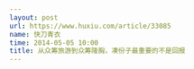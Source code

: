 ```yaml
---
layout: post
url: https://www.huxiu.com/article/33085
name: 快刀青衣
time: 2014-05-05 10:00
title: 从众筹旅游到众筹隆胸，凑份子最重要的不是回报
---
```

